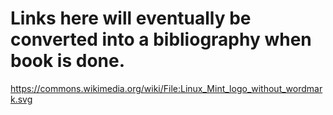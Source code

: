 # Links here will eventually be converted into a bibliography when book is done.

https://commons.wikimedia.org/wiki/File:Linux_Mint_logo_without_wordmark.svg
